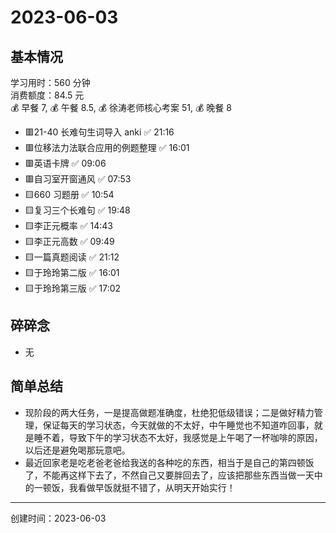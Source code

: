# 2023-06-03

## 基本情况

学习用时：560 分钟  
消费额度：84.5 元  
💰 早餐 7, 💰 午餐 8.5, 💰 徐涛老师核心考案 51, 💰 晚餐 8

-   🟥21-40 长难句生词导入 anki ✅ 21:16
-   🟥位移法力法联合应用的例题整理 ✅ 16:01
-   🟥英语卡牌 ✅ 09:06
-   🟥自习室开窗通风 ✅ 07:53
-   🟨660 习题册 ✅ 10:54
-   🟨复习三个长难句 ✅ 19:48
-   🟨李正元概率 ✅ 14:43
-   🟨李正元高数 ✅ 09:49
-   🟨一篇真题阅读 ✅ 21:12
-   🟨于玲玲第二版 ✅ 16:01
-   🟨于玲玲第三版 ✅ 17:02

## 碎碎念

- 无

## 简单总结

-   现阶段的两大任务，一是提高做题准确度，杜绝犯低级错误；二是做好精力管理，保证每天的学习状态，今天就做的不太好，中午睡觉也不知道咋回事，就是睡不着，导致下午的学习状态不太好，我感觉是上午喝了一杯咖啡的原因，以后还是避免喝那玩意吧。
-   最近回家老是吃老爸老爸给我送的各种吃的东西，相当于是自己的第四顿饭了，不能再这样下去了，不然自己又要胖回去了，应该把那些东西当做一天中的一顿饭，我看做早饭就挺不错了，从明天开始实行！

---

创建时间：2023-06-03